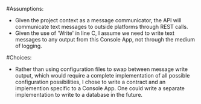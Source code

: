 ﻿#Assumptions:
- Given the project context as a message communicator, the API will communicate text messages to outside platforms through REST calls.
- Given the use of 'Write' in line C, I assume we need to write text messages to any output from this Console App, not through the medium of logging.

#Choices:
- Rather than using configuration files to swap between message write output, which would require a complete implementation of all possible configuration possibilities, I chose to write a contract and an implemention specific to a Console App. One could write a separate implementation to write to a database in the future.